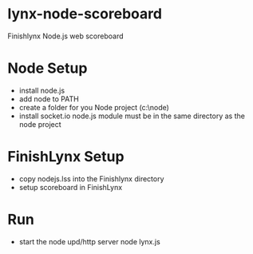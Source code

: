 lynx-node-scoreboard
====================
Finishlynx Node.js web scoreboard


Node Setup
====================
+ install node.js
+ add node to PATH
+ create a folder for you Node project (c:\node)
+ install socket.io node.js module
  must be in the same directory as the node project


FinishLynx Setup
====================
+ copy nodejs.lss into the Finishlynx directory
+ setup scoreboard in FinishLynx

Run
====================
+ start the node upd/http server
  node lynx.js